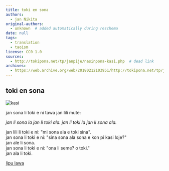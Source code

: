 ```yaml
---
title: toki en sona
authors:
  - jan Nikita
original-authors:
  - unknown  # added automatically during reschema
date: null
tags:
  - translation
  - taoism
license: CC0 1.0
sources:
  - http://tokipona.net/tp/janpije/nasinpona-kasi.php  # dead link
archives:
  - https://web.archive.org/web/20180212103951/http://tokipona.net/tp/janpije/nasinpona-kasi.php
---
```


## toki en sona

![kasi](https://web.archive.org/web/20180212103951im_/http://tokipona.net/tp/janpije/texts/nasinpona/kasi.png)

jan sona li toki e ni tawa jan lili mute:

*jan li sona la jan li toki ala. jan li toki la jan li sona ala.*

jan lili li toki e ni: "mi sona ala e toki sina".  \
jan sona li toki e ni: "sina sona ala sona e kon pi kasi loje?"  \
jan ale li sona.  \
jan sona li toki e ni: "ona li seme? o toki."  \
jan ala li toki.

[lipu lawa](./nasin-pona-nasin.md)
